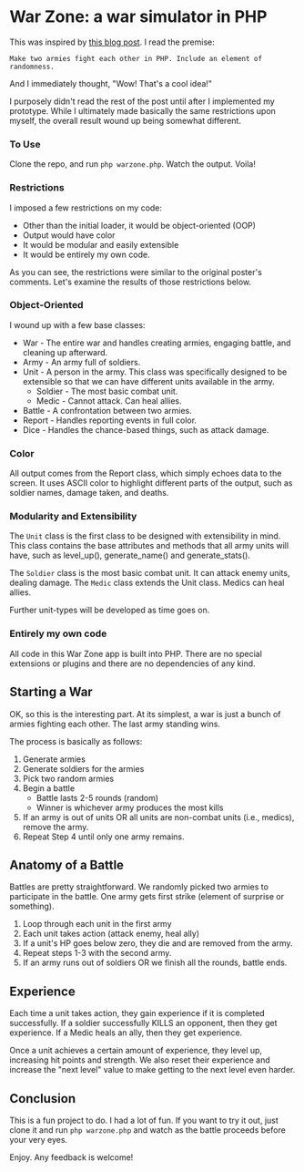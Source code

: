 War Zone: a war simulator in PHP
=============

This was inspired by [this blog post](http://www.reddit.com/r/PHP/comments/1kq398/autofight_a_php_job_interview_task_tutorial_part_1/). I read the premise:

    Make two armies fight each other in PHP. Include an element of randomness.
    
And I immediately thought, "Wow! That's a cool idea!"

I purposely didn't read the rest of the post until after I implemented my prototype. While I ultimately made basically the same restrictions upon myself, the overall result wound up being somewhat different.

### To Use

Clone the repo, and run ```php warzone.php```. Watch the output. Voila!

### Restrictions

I imposed a few restrictions on my code:

* Other than the initial loader, it would be object-oriented (OOP)
* Output would have color
* It would be modular and easily extensible
* It would be entirely my own code.

As you can see, the restrictions were similar to the original poster's comments. Let's examine the results of those restrictions below.

### Object-Oriented

I wound up with a few base classes:

* War - The entire war and handles creating armies, engaging battle, and cleaning up afterward.
* Army - An army full of soldiers.
* Unit - A person in the army. This class was specifically designed to be extensible so that we can have different units available in the army.
    * Soldier - The most basic combat unit.
    * Medic - Cannot attack. Can heal allies.
* Battle - A confrontation between two armies.
* Report - Handles reporting events in full color.
* Dice - Handles the chance-based things, such as attack damage.

### Color

All output comes from the Report class, which simply echoes data to the screen. It uses ASCII color to highlight different parts of the output, such as soldier names, damage taken, and deaths.

### Modularity and Extensibility

The ```Unit``` class is the first class to be designed with extensibility in mind. This class contains the base attributes and methods that all army units will have, such as level_up(), generate_name() and generate_stats().

The ```Soldier``` class is the most basic combat unit. It can attack enemy units, dealing damage.
The ```Medic``` class extends the Unit class. Medics can heal allies.

Further unit-types will be developed as time goes on.

### Entirely my own code

All code in this War Zone app is built into PHP. There are no special extensions or plugins and there are no dependencies of any kind.

## Starting a War

OK, so this is the interesting part. At its simplest, a war is just a bunch of armies fighting each other. The last army standing wins.

The process is basically as follows:

1. Generate armies
2. Generate soldiers for the armies
3. Pick two random armies
4. Begin a battle
    * Battle lasts 2-5 rounds (random)
    * Winner is whichever army produces the most kills 
5. If an army is out of units OR all units are non-combat units (i.e., medics), remove the army.
6. Repeat Step 4 until only one army remains.

## Anatomy of a Battle

Battles are pretty straightforward. We randomly picked two armies to participate in the battle. One army gets first strike (element of surprise or something).

1. Loop through each unit in the first army
2. Each unit takes action (attack enemy, heal ally)
3. If a unit's HP goes below zero, they die and are removed from the army.
4. Repeat steps 1-3 with the second army.
5. If an army runs out of soldiers OR we finish all the rounds, battle ends.

## Experience

Each time a unit takes action, they gain experience if it is completed successfully. If a soldier successfully KILLS an opponent, then they get experience. If a Medic heals an ally, then they get experience.

Once a unit achieves a certain amount of experience, they level up, increasing hit points and strength. We also reset their experience and increase the "next level" value to make getting to the next level even harder.

## Conclusion

This is a fun project to do. I had a lot of fun. If you want to try it out, just clone it and run ```php warzone.php``` and watch as the battle proceeds before your very eyes.

Enjoy. Any feedback is welcome!
